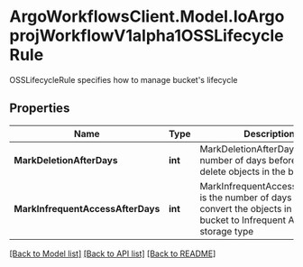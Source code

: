 # ArgoWorkflowsClient.Model.IoArgoprojWorkflowV1alpha1OSSLifecycleRule
OSSLifecycleRule specifies how to manage bucket's lifecycle

## Properties

Name | Type | Description | Notes
------------ | ------------- | ------------- | -------------
**MarkDeletionAfterDays** | **int** | MarkDeletionAfterDays is the number of days before we delete objects in the bucket | [optional] 
**MarkInfrequentAccessAfterDays** | **int** | MarkInfrequentAccessAfterDays is the number of days before we convert the objects in the bucket to Infrequent Access (IA) storage type | [optional] 

[[Back to Model list]](../README.md#documentation-for-models) [[Back to API list]](../README.md#documentation-for-api-endpoints) [[Back to README]](../README.md)

